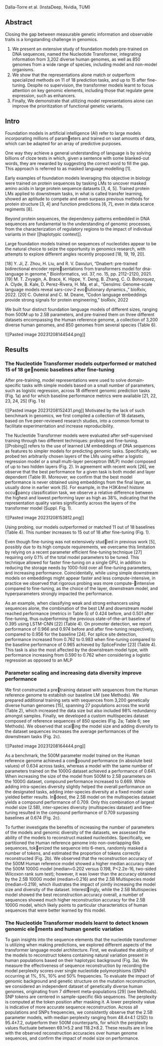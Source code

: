 Dalla-Torre et al. (InstaDeep, Nvidia, TUM)

## Abstract 
Closing the gap between measurable genetic information and observable traits is a longstanding challenge in genomics. 
1. We present an extensive study of foundation models pre-trained on DNA sequences, named the Nucleotide Transformer, integrating information from 3,202 diverse human genomes, as well as 850 genomes from a wide range of species, including model and non-model organisms. 
2. We show that the representations alone match or outperform specialized methods on 11 of 18 prediction tasks, and up to 15 after fine-tuning. Despite no supervision, the transformer models learnt to focus attention on key genomic elements, including those that regulate gene expression, such as enhancers. 
3. Finally, We demonstrate that utilizing model representations alone can improve the prioritization of functional genetic variants.

## Intro
Foundation models in artificial intelligence (AI) refer to large models incorporating millions of parameters and trained on vast amounts of data, which can be adapted for an array of predictive purposes.

One way they achieve a general understanding of language is by solving billions of cloze tests in which, given a sentence with some blanked-out words, they are rewarded by suggesting the correct word to fill the gap. This approach is referred to as masked language modelling [1].

Early examples of foundation models leveraging this objective in biology were trained on protein sequences by tasking LMs to uncover masked amino acids in large protein sequence datasets [3, 4, 5]. Trained protein LMs applied to downstream tasks, in what is called transfer learning, showed an aptitude to compete and even surpass previous methods for protein structure [3, 4] and function predictions [6, 7], even in data scarce regiments [8].

Beyond protein sequences, the dependency patterns embedded in DNA sequences are fundamental to the understanding of genomic processes, from the characterization of regulatory regions to the impact of individual variants in their [[haplotypic context]].

Large foundation models trained on sequences of nucleotides appear to be the natural choice to seize the opportunity in genomics research, with attempts to explore different angles recently proposed [18, 19, 19, 20].

[18] Y. Ji, Z. Zhou, H. Liu, and R. V. Davuluri, “Dnabert: pre-trained bidirectional encoder representations from transformers model for dna-language in genome,” Bioinformatics, vol. 37, no. 15, pp. 2112–2120, 2021. 
[19] M. T. Zvyagin, A. Brace, K. Hippe, Y. Deng, B. Zhang, C. O. Bohorquez, A. Clyde, B. Kale, D. Perez-Rivera, H. Ma, et al., “Genslms: Genome-scale language models reveal sars-cov-2 evolutionary dynamics.,” bioRxiv, 2022. 
[20] C. Outeiral and C. M. Deane, “Codon language embeddings provide strong signals for protein engineering,” bioRxiv, 2022

We built four distinct foundation language models of different sizes, ranging from 500M up to 2.5B parameters, and pre-trained them on three different datasets encompassing the Human reference genome, a collection of 3,200 diverse human genomes, and 850 genomes from several species (Table 6).

![[Pasted image 20231208144544.png]]


## Results

### The Nucleotide Transformer models outperformed or matched 15 of 18 genomic baselines after fine-tuning

After pre-training, model representations were used to solve domain-specific tasks with simple models based on a small number of parameters, such as logistic regression, across 18 different genomic prediction tasks (Fig. 1a) and for which baseline performance metrics were available [21, 22, 23, 24, 25] (Fig. 1 b)

![[Pasted image 20231208152431.png]]
Motivated by the lack of such benchmark in genomics, we first compiled a collection of 18 datasets, based on five peer-reviewed research studies, into a common format to facilitate experimentation and increase reproducibility.

The Nucleotide Transformer models were evaluated after self-supervised training through two different techniques: probing and fine-tuning. [[Probing]] refers to the use of learned LM embeddings of DNA sequences as features to simpler models for predicting genomic tasks. Specifically, we probed ten arbitrarily chosen layers of the LMs using either a logistic regression model or a small multi-layer perceptron (MLP) model composed of up to two hidden layers (Fig. 2). In agreement with recent work [26], we observe that the best performance for a given task is both model and layer dependent (Table 9). Moreover, we confirm that the best model performance is never obtained using embeddings from the final layer, as usually done in earlier work [5]. For example, in the H3K4me1 histone occupancy classification task, we observe a relative difference between the highest and lowest performing layer as high as 38%, indicating that the representation quality varies significantly across the layers of the transformer model (Suppl. Fig. 1).

![[Pasted image 20231208153812.png]]

Using probing, our models outperformed or matched 11 out of 18 baselines (Table 4). This number increases to 15 out of 18 after fine-tuning (Fig. 1). 


Even though fine-tuning was not extensively studied in previous work [5], possibly due to its high compute requirements, we overcame this limitation by relying on a recent parameter efficient fine-tuning technique [27] requiring only 0.1% of the total model parameters to be tuned. This technique allowed for faster fine-tuning on a single GPU, in addition to reducing the storage needs by 1000-fold over all fine-tuning parameters, and increasing performance. Coincidentally, while using simple downstream models on embeddings might appear faster and less compute-intensive, in practice we observed that rigorous probing was more compute-intensive compared to fine-tuning, as the choice of the layer, downstream model, and hyperparameters strongly impacted the performance.

As an example, when classifying weak and strong enhancers using sequences alone, the combination of the best LM and downstream model reached performance (metrics in Table 5) of 0.424 before, and 0.501 after fine-tuning, thus outperforming the previous state-of-the-art baseline of 0.395 using LSTM-CNN [22] (Table 4). On promoter detection, we report performance of 0.966 and 0.974 before and after fine-tuning respectively, compared to 0.956 for the baseline [24]. For splice site detection, performance increased from 0.762 to 0.983 when fine-tuning compared to the baseline performance of 0.965 achieved by SpliceFinder [23] (Table 4). This task is also the most affected by the downstream model type, with performance increasing from 0.590 to 0.762 when considering a logistic regression as opposed to an MLP

### Parameter scaling and increasing data diversity improve performance

We first constructed a pretraining dataset with sequences from the Human reference genome to establish our baseline LM (see Methods). We prepared additional training sets with sequences from 3,200 genetically diverse human genomes [15], spanning 27 populations across the world (Table 2), which increased the data size but also included 98% redundancy amongst samples. Finally, we developed a custom multispecies dataset composed of reference sequences of 850 species (Fig. 2a; Table 6; see Methods). We observed that scaling the model size and adding diversity to the dataset sequences increases the average performances of the downstream tasks (Fig. 2c).

![[Pasted image 20231208164444.png]]

As a benchmark, the 500M parameter model trained on the Human reference genome achieved a compound performance (in absolute best values) of 0.634 across tasks, whereas a model with the same number of parameters trained on the 1000G dataset achieved a performance of 0.641. When increasing the size of the model from 500M to 2.5B parameters on the 1000G dataset, compound performance increased to 0.669. While adding intra-species diversity slightly helped the overall performance on the designated tasks, adding inter-species diversity at a fixed model scale yielded better results. Indeed, the 2.5B model on the multispecies dataset yields a compound performance of 0.709. Only this combination of largest model size (2.5B), inter-species diversity (multispecies dataset) and fine-tuning resulted in the compound performance of 0.709 surpassing baselines at 0.674 (Fig. 2c). 

To further investigate the benefits of increasing the number of parameters of the models and genomic diversity of the datasets, we assessed the ability of the models to reconstruct masked nucleotides. Specifically, we partitioned the Human reference genome into non-overlapping 6kb sequences, tokenized the sequence into 6-mers, randomly masked a number of tokens, and estimated the proportion of tokens correctly reconstructed (Fig. 2b). We observed that the reconstruction accuracy of the 500M Human reference model showed a higher median accuracy than the 500M 1000G model (median=0.202 versus 0.198, P<2.2e-16, two-sided Wilcoxon rank sum test); however, it was lower than the accuracy obtained by the 2.5B 1000G model (median=0.216) and the 2.5B Multispecies model (median=0.219), which illustrates the impact of jointly increasing the model size and diversity of the dataset. Interestingly, while the 2.5B Multispecies model showed the best reconstruction accuracy overall, a number of sequences showed much higher reconstruction accuracy for the 2.5B 1000G model, which likely points to particular characteristics of human sequences that were better learned by this model.

### The Nucleotide Transformer models learnt to detect known genomic elements and human genetic variation

To gain insights into the sequence elements that the nucleotide transformer is utilizing when making predictions, we explored different aspects of the transformer language model architecture. First, we evaluated the ability of the models to reconstruct tokens containing natural variation present in human populations based on their haplotypic background (Fig. 3a). We measure the effectiveness of sequence reconstruction by recording the model perplexity scores over single nucleotide polymorphisms (SNPs) occurring at 1%, 5%, 10% and 50% frequencies. To evaluate the impact of genomic background and genetic structure on the mutation reconstruction, we considered an independent dataset of genetically diverse human genomes, originating from 7 different meta-populations [29] (see Methods). SNP tokens are centered in sample-specific 6kb sequences. The perplexity is computed at the token position after masking it. A lower perplexity value is indicative of more accurate sequence reconstruction. Across all populations and SNPs frequencies, we consistently observe that the 2.5B parameter models, with median perplexity ranging from 48.4±4.1 (2SD) to 95.4±7.2, outperform their 500M counterparts, for which the perplexity values fluctuate between 69.1±5.2 and 118.2±8.2. These results are in line with the observed reconstruction accuracies over human genome sequences, and confirm the impact of model size on performance.

